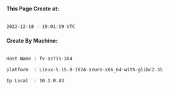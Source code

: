 
   
#### This Page Create at:

```bash

2022-12-18 - 19:01:19 UTC

```

#### Create By Machine:

```bash

Host Name : fv-az735-384

platform  : Linux-5.15.0-1024-azure-x86_64-with-glibc2.35

Ip Local  : 10.1.0.43

```

